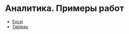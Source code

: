# Аналитика. Примеры работ
- [Excel][]
- [Tableau][]


[Excel]: /Excel%20(ML)/
[Tableau]: https://public.tableau.com/shared/9X5BN7SH4?:display_count=n&:origin=viz_share_link